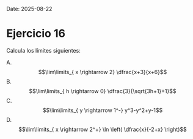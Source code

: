 Date: 2025-08-22

# Ejercicio 16

 
Calcula los límites siguientes:

A.   $$\lim\limits_{ x \rightarrow  2}  \dfrac{x+3}{x+6}$$ 
B.   $$\lim\limits_{ h \rightarrow  0}  \dfrac{3}{\sqrt{3h+1}+1}$$ 
C.   $$\lim\limits_{ y \rightarrow  1^-}  y^3-y^2+y-1$$ 
D.   $$\lim\limits_{ x \rightarrow  2^+}  \ln \left( \dfrac{x}{-2+x} \right)$$ 
